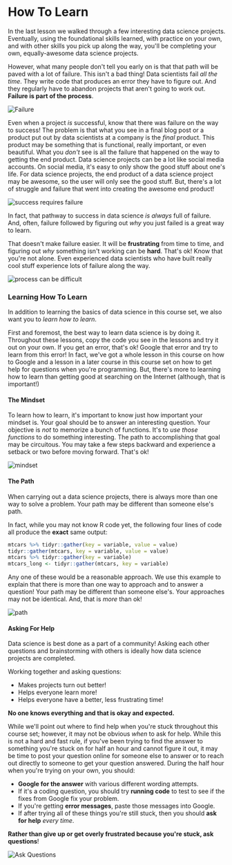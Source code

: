 

# How To Learn

In the last lesson we walked through a few interesting data science projects. Eventually, using the foundational skills learned, with practice on your own, and with other skills you pick up along the way, you'll be completing your own, equally-awesome data science projects.

However, what many people don't tell you early on is that that path will be paved with a lot of failure. This isn't a bad thing! Data scientists fail *all the time*. They write code that produces an error they have to figure out. And they regularly have to abandon projects that aren't going to work out. **Failure is part of the process**.


![Failure](https://docs.google.com/presentation/d/1sgE2Um0t2AhkUlPHLJDSVLTJlyTabg1gtz1ybOgO-kY/export/png?id=1sgE2Um0t2AhkUlPHLJDSVLTJlyTabg1gtz1ybOgO-kY&pageid=g3f394e96d2_0_0)

Even when a project *is* successful, know that there was failure on the way to success! The problem is that what you see in a final blog post or a product put out by data scientists at a company is the *final* product. This product may be something that is functional, really important, or even beautiful. What you *don't* see is all the failure that happened on the way to getting the end product. Data science projects can be a lot like social media accounts. On social media, it's easy to only show the good stuff about one's life. For data science projects, the end product of a data science project may be awesome, so the user will only see the good stuff. But, there's a lot of struggle and failure that went into creating the awesome end product!


![success requires failure](https://docs.google.com/presentation/d/1sgE2Um0t2AhkUlPHLJDSVLTJlyTabg1gtz1ybOgO-kY/export/png?id=1sgE2Um0t2AhkUlPHLJDSVLTJlyTabg1gtz1ybOgO-kY&pageid=g3f394e96d2_0_21)

In fact, that pathway to success in data science *is always* full of failure. And, often, failure followed by figuring out *why* you just failed is a great way to learn.

That doesn't make failure easier. It will be **frustrating** from time to time, and figuring out *why* something isn't working can be **hard**. That's ok! Know that you're not alone. Even experienced data scientists who have built really cool stuff experience lots of failure along the way.


![process can be difficult](https://docs.google.com/presentation/d/1sgE2Um0t2AhkUlPHLJDSVLTJlyTabg1gtz1ybOgO-kY/export/png?id=1sgE2Um0t2AhkUlPHLJDSVLTJlyTabg1gtz1ybOgO-kY&pageid=g3f394e96d2_0_15)

### Learning How To Learn

In addition to learning the basics of data science in this course set, we also want you to *learn how to learn*.

First and foremost, the best way to learn data science is by doing it. Throughout these lessons, copy the code you see in the lessons and try it out on your own. If you get an error, that's ok! Google that error and try to learn from this error! In fact, we've got a whole lesson in this course on how to Google and a lesson in a later course in this course set on how to get help for questions when you're programming. But, there's more to learning how to learn than getting good at searching on the Internet (although, that is important!)

#### The Mindset

To learn how to learn, it's important to know just how important your mindset is. Your goal should be to answer an interesting question. Your objective is *not* to memorize a bunch of functions. It's to *use those functions* to do something interesting. The path to accomplishing that goal may be circuitous. You may take a few steps backward and experience a setback or two before moving forward. That's ok!


![mindset](https://docs.google.com/presentation/d/1sgE2Um0t2AhkUlPHLJDSVLTJlyTabg1gtz1ybOgO-kY/export/png?id=1sgE2Um0t2AhkUlPHLJDSVLTJlyTabg1gtz1ybOgO-kY&pageid=g3f394e96d2_0_42)

#### The Path

When carrying out a data science projects, there is always more than one way to solve a problem. Your path may be different than someone else's path.

In fact, while you may not know R code yet, the following four lines of code all produce the **exact** same output:

```r
mtcars %>% tidyr::gather(key = variable, value = value)
tidyr::gather(mtcars, key = variable, value = value)
mtcars %>% tidyr::gather(key = variable)
mtcars_long <- tidyr::gather(mtcars, key = variable)
```

Any one of these would be a reasonable approach. We use this example to explain that there is more than one way to approach and to answer a question! Your path may be different than someone else's. Your approaches may not be identical. And, that is *more* than ok!


![path](https://docs.google.com/presentation/d/1sgE2Um0t2AhkUlPHLJDSVLTJlyTabg1gtz1ybOgO-kY/export/png?id=1sgE2Um0t2AhkUlPHLJDSVLTJlyTabg1gtz1ybOgO-kY&pageid=g3f394e96d2_0_33)

#### Asking For Help

Data science is best done as a part of a community! Asking each other questions and brainstorming with others is ideally how data science projects are completed.

Working together and asking questions:  

- Makes projects turn out better!
- Helps everyone learn more!
- Helps everyone have a better, less frustrating time!

**No one knows everything and that is okay and expected.**

While we'll point out where to find help when you're stuck throughout this course set; however, it may not be obvious *when* to ask for help. While this is not a hard and fast rule, if you've been trying to find the answer to something you're stuck on for half an hour and cannot figure it out, it may be time to post your question online for someone else to answer or to reach out directly to someone to get your question answered.
During the half hour when you're trying on your own, you should:  
- **Google for the answer** with various different wording attempts.
- If it's a coding question, you should try **running code** to test to see if the fixes from Google fix your problem.
- If you're getting **error messages**, paste those messages into Google.
- If after trying all of these things you're still stuck, then you should **ask for help** *every time*.

**Rather than give up or get overly frustrated because you're stuck, ask questions**!

![Ask Questions](https://docs.google.com/presentation/d/1sgE2Um0t2AhkUlPHLJDSVLTJlyTabg1gtz1ybOgO-kY/export/png?id=1sgE2Um0t2AhkUlPHLJDSVLTJlyTabg1gtz1ybOgO-kY&pageid=g3f394e96d2_0_62)
